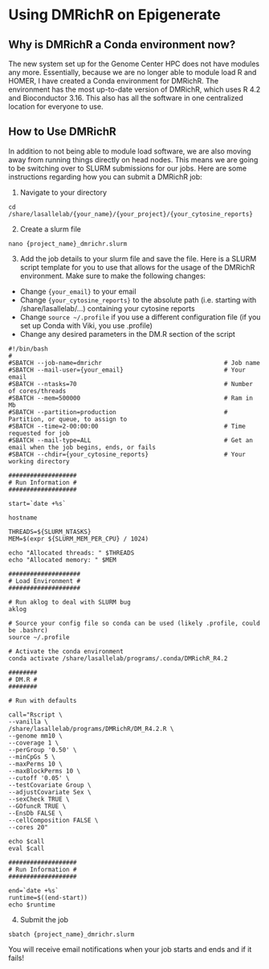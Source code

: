 # Using DMRichR on Epigenerate

## Why is DMRichR a Conda environment now?

The new system set up for the Genome Center HPC does not have modules any more. Essentially, because we are no longer able to module load R and HOMER, I have created a Conda environment for DMRichR. The environment has the most up-to-date version of DMRichR, which uses R 4.2 and Bioconductor 3.16. This also has all the software in one centralized location for everyone to use.

## How to Use DMRichR

In addition to not being able to module load software, we are also moving away from running things directly on head nodes. This means we are going to be switching over to SLURM submissions for our jobs. Here are some instructions regarding how you can submit a DMRichR job:

1. Navigate to your directory

```
cd /share/lasallelab/{your_name}/{your_project}/{your_cytosine_reports}
```

2. Create a slurm file

```
nano {project_name}_dmrichr.slurm
```

3. Add the job details to your slurm file and save the file. Here is a SLURM script template for you to use that allows for the usage of the DMRichR environment. Make sure to make the following changes:

* Change `{your_email}` to your email
* Change `{your_cytosine_reports}` to the absolute path (i.e. starting with /share/lasallelab/...) containing your cytosine reports
* Change `source ~/.profile` if you use a different configuration file (if you set up Conda with Viki, you use .profile)
* Change any desired parameters in the DM.R section of the script

```
#!/bin/bash
#
#SBATCH --job-name=dmrichr                                  # Job name
#SBATCH --mail-user={your_email}                            # Your email
#SBATCH --ntasks=70 										# Number of cores/threads
#SBATCH --mem=500000 										# Ram in Mb
#SBATCH --partition=production 								# Partition, or queue, to assign to
#SBATCH --time=2-00:00:00                                   # Time requested for job
#SBATCH --mail-type=ALL                                     # Get an email when the job begins, ends, or fails
#SBATCH --chdir={your_cytosine_reports}                     # Your working directory

###################
# Run Information #
###################

start=`date +%s`

hostname

THREADS=${SLURM_NTASKS}
MEM=$(expr ${SLURM_MEM_PER_CPU} / 1024)

echo "Allocated threads: " $THREADS
echo "Allocated memory: " $MEM

####################
# Load Environment #
####################

# Run aklog to deal with SLURM bug
aklog

# Source your config file so conda can be used (likely .profile, could be .bashrc)
source ~/.profile

# Activate the conda environment
conda activate /share/lasallelab/programs/.conda/DMRichR_R4.2

########
# DM.R #
########

# Run with defaults

call="Rscript \
--vanilla \
/share/lasallelab/programs/DMRichR/DM_R4.2.R \
--genome mm10 \
--coverage 1 \
--perGroup '0.50' \
--minCpGs 5 \
--maxPerms 10 \
--maxBlockPerms 10 \
--cutoff '0.05' \
--testCovariate Group \
--adjustCovariate Sex \
--sexCheck TRUE \
--GOfuncR TRUE \
--EnsDb FALSE \
--cellComposition FALSE \
--cores 20"

echo $call
eval $call

###################
# Run Information #
###################

end=`date +%s`
runtime=$((end-start))
echo $runtime

```

4. Submit the job

```
sbatch {project_name}_dmrichr.slurm
```

You will receive email notifications when your job starts and ends and if it fails!

